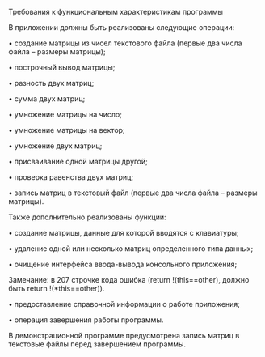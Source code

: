 Требования к функциональным характеристикам программы

В приложении должны быть реализованы следующие операции:

•	создание матрицы из чисел текстового файла (первые два числа файла – размеры матрицы);

•	построчный вывод матрицы;

•	разность двух матриц;

•	сумма двух матриц;

•	умножение матрицы на число;

•	умножение матрицы на вектор;

•	умножение двух матриц;

•	присваивание одной матрицы другой;

•	проверка равенства двух матриц;

•	запись матриц в текстовый файл (первые два числа файла – размеры матрицы).

Также дополнительно реализованы функции:

•	создание матрицы, данные для которой вводятся с клавиатуры;

•	удаление одной или несколько матриц определенного типа данных;

•	очищение интерфейса ввода-вывода консольного приложения;

Замечание: в 207 строчке кода ошибка (return !(this==other), должно быть return !(*this==other)).

•	предоставление справочной информации о работе приложения;

•	операция завершения работы программы.

В демонстрационной программе предусмотрена запись матриц в текстовые файлы перед завершением программы.
